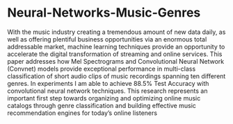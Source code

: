 # Neural-Networks-Music-Genres

With the music industry creating a tremendous amount of new data daily, as well as offering
plentiful business opportunities via an enormous total addressable market, machine learning
techniques provide an opportunity to accelerate the digital transformation of streaming and
online services. This paper addresses how Mel Spectrograms and Convolutional Neural
Network (Convnet) models provide exceptional performance in multi-class classification of short
audio clips of music recordings spanning ten different genres. In experiments I am able to
achieve 88.5% Test Accuracy with convolutional neural network techniques. This research
represents an important first step towards organizing and optimizing online music catalogs
through genre classification and building effective music recommendation engines for today’s
online listeners
